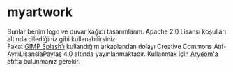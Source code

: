 # myartwork
Bunlar benim logo ve duvar kağıdı tasarımlarım. Apache 2.0 Lisansı koşulları altında dilediğiniz gibi kullanabilirsiniz.<br>
Fakat [GIMP Splash'ı](https://github.com/Afacanc38/myartwork/blob/main/gimp-splashes/splash.png) kullandığım arkaplandan dolayı Creative Commons Atıf-AynıLisanslaPaylaş 4.0 altında yayınlanmaktadır. Kullanmak için [Aryeom'a](https://film.zemarmot.net/) atıfta bulunmanız gerekir.
